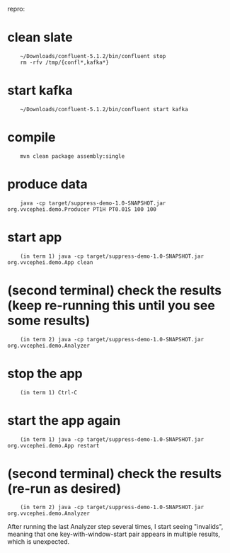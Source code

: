 repro:
# clean slate

        ~/Downloads/confluent-5.1.2/bin/confluent stop
        rm -rfv /tmp/{confl*,kafka*}

# start kafka

        ~/Downloads/confluent-5.1.2/bin/confluent start kafka

# compile

        mvn clean package assembly:single

# produce data

        java -cp target/suppress-demo-1.0-SNAPSHOT.jar org.vvcephei.demo.Producer PT1H PT0.01S 100 100

# start app

        (in term 1) java -cp target/suppress-demo-1.0-SNAPSHOT.jar org.vvcephei.demo.App clean

# (second terminal) check the results (keep re-running this until you see some results)

        (in term 2) java -cp target/suppress-demo-1.0-SNAPSHOT.jar org.vvcephei.demo.Analyzer

# stop the app

        (in term 1) Ctrl-C

# start the app again

        (in term 1) java -cp target/suppress-demo-1.0-SNAPSHOT.jar org.vvcephei.demo.App restart

# (second terminal) check the results (re-run as desired)

        (in term 2) java -cp target/suppress-demo-1.0-SNAPSHOT.jar org.vvcephei.demo.Analyzer

After running the last Analyzer step several times, I start seeing "invalids", meaning that one key-with-window-start pair appears in multiple results, which is unexpected.

